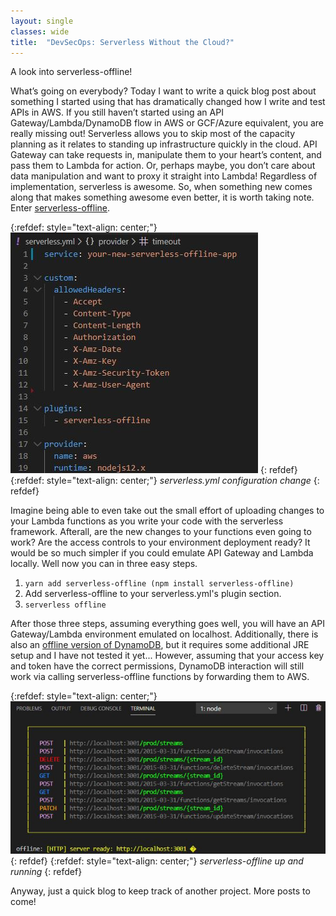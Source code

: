 ```yaml
---
layout: single
classes: wide
title:  "DevSecOps: Serverless Without the Cloud?"
---
```


A look into serverless-offline!

What’s going on everybody? Today I want to write a quick blog post about something I started using that has dramatically changed how I write and test APIs in AWS.
If you still haven’t started using an API Gateway/Lambda/DynamoDB flow in AWS or GCF/Azure equivalent, you are really missing out! Serverless allows you to skip most of the capacity planning as it relates to standing up infrastructure quickly in the cloud. API Gateway can take requests in, manipulate them to your heart’s content, and pass them to Lambda for action. Or, perhaps maybe, you don’t care about data manipulation and want to proxy it straight into Lambda! Regardless of implementation, serverless is awesome. So, when something new comes along that makes something awesome even better, it is worth taking note. Enter [serverless-offline](https://www.npmjs.com/package/serverless-offline).

{:refdef: style="text-align: center;"}
![](/assets/images/serverless/serverlessoffline.jpg)
{: refdef}
{:refdef: style="text-align: center;"}
*serverless.yml configuration change*
{: refdef}

Imagine being able to even take out the small effort of uploading changes to your Lambda functions as you write your code with the serverless framework. Afterall, are the new changes to your functions even going to work? Are the access controls to your environment deployment ready? It would be so much simpler if you could emulate API Gateway and Lambda locally. Well now you can in three easy steps.

1.	```yarn add serverless-offline (npm install serverless-offline)```
2.	Add serverless-offline to your serverless.yml's plugin section.
3.	```serverless offline```

After those three steps, assuming everything goes well, you will have an API Gateway/Lambda environment emulated on localhost. Additionally, there is also an [offline version of DynamoDB]( https://www.npmjs.com/package/sls-plugin-dynamodb-offline), but it requires some additional JRE setup and I have not tested it yet... However, assuming that your access key and token have the correct permissions, DynamoDB interaction will still work via calling serverless-offline functions by forwarding them to AWS.

{:refdef: style="text-align: center;"}
![](/assets/images/serverless/serverlessrunning.jpg)
{: refdef}
{:refdef: style="text-align: center;"}
*serverless-offline up and running*
{: refdef}

Anyway, just a quick blog to keep track of another project. More posts to come!
